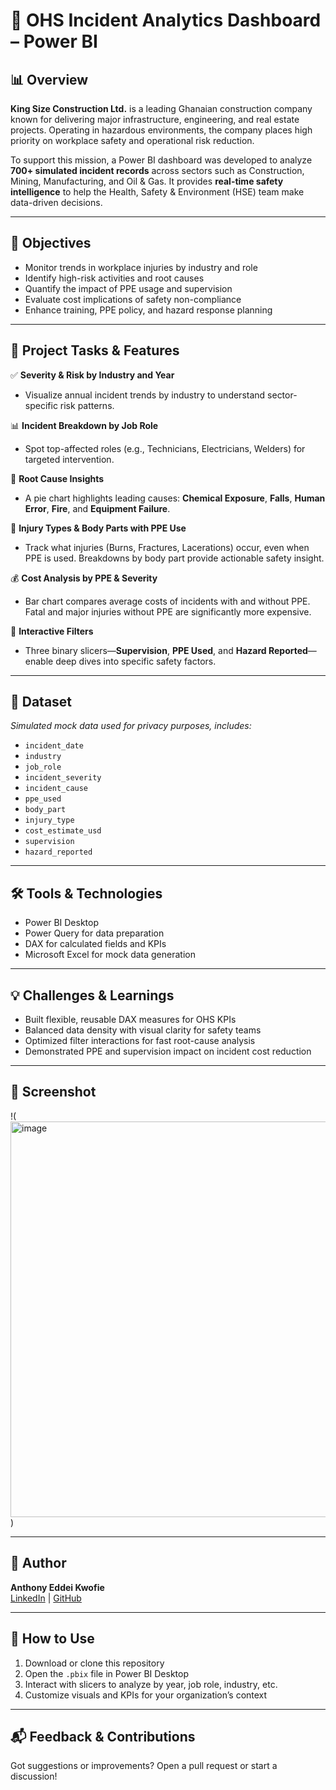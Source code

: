 # 💼 OHS Incident Analytics Dashboard – Power BI

## 📊 Overview  
**King Size Construction Ltd.** is a leading Ghanaian construction company known for delivering major infrastructure, engineering, and real estate projects. Operating in hazardous environments, the company places high priority on workplace safety and operational risk reduction.

To support this mission, a Power BI dashboard was developed to analyze **700+ simulated incident records** across sectors such as Construction, Mining, Manufacturing, and Oil & Gas. It provides **real-time safety intelligence** to help the Health, Safety & Environment (HSE) team make data-driven decisions.

---

## 🎯 Objectives  
- Monitor trends in workplace injuries by industry and role  
- Identify high-risk activities and root causes  
- Quantify the impact of PPE usage and supervision  
- Evaluate cost implications of safety non-compliance  
- Enhance training, PPE policy, and hazard response planning

---

## 🧩 Project Tasks & Features

✅ **Severity & Risk by Industry and Year**  
- Visualize annual incident trends by industry to understand sector-specific risk patterns.

📊 **Incident Breakdown by Job Role**  
- Spot top-affected roles (e.g., Technicians, Electricians, Welders) for targeted intervention.

🧪 **Root Cause Insights**  
- A pie chart highlights leading causes: **Chemical Exposure**, **Falls**, **Human Error**, **Fire**, and **Equipment Failure**.

🦺 **Injury Types & Body Parts with PPE Use**  
- Track what injuries (Burns, Fractures, Lacerations) occur, even when PPE is used. Breakdowns by body part provide actionable safety insight.

💰 **Cost Analysis by PPE & Severity**  
- Bar chart compares average costs of incidents with and without PPE. Fatal and major injuries without PPE are significantly more expensive.

🧩 **Interactive Filters**  
- Three binary slicers—**Supervision**, **PPE Used**, and **Hazard Reported**—enable deep dives into specific safety factors.

---

## 📁 Dataset  
*Simulated mock data used for privacy purposes, includes:*  
- `incident_date`  
- `industry`  
- `job_role`  
- `incident_severity`  
- `incident_cause`  
- `ppe_used`  
- `body_part`  
- `injury_type`  
- `cost_estimate_usd`  
- `supervision`  
- `hazard_reported`

---

## 🛠 Tools & Technologies  
- Power BI Desktop  
- Power Query for data preparation  
- DAX for calculated fields and KPIs  
- Microsoft Excel for mock data generation

---

## 💡 Challenges & Learnings  
- Built flexible, reusable DAX measures for OHS KPIs  
- Balanced data density with visual clarity for safety teams  
- Optimized filter interactions for fast root-cause analysis  
- Demonstrated PPE and supervision impact on incident cost reduction

---

## 📸 Screenshot  
!(<img width="633" alt="image" src="https://github.com/user-attachments/assets/813b27ea-48e1-4ac5-a3f0-1c1b06de0643" />
)

---

## 👤 Author  
**Anthony Eddei Kwofie**  
[LinkedIn](https://www.linkedin.com/in/anthony-eddei-kwofie-bsc-osha-484ab16a/) | [GitHub](https://github.com/Tony-Kwofie)

---

## 📌 How to Use  
1. Download or clone this repository  
2. Open the `.pbix` file in Power BI Desktop  
3. Interact with slicers to analyze by year, job role, industry, etc.  
4. Customize visuals and KPIs for your organization’s context

---

## 📬 Feedback & Contributions  
Got suggestions or improvements? Open a pull request or start a discussion!  
